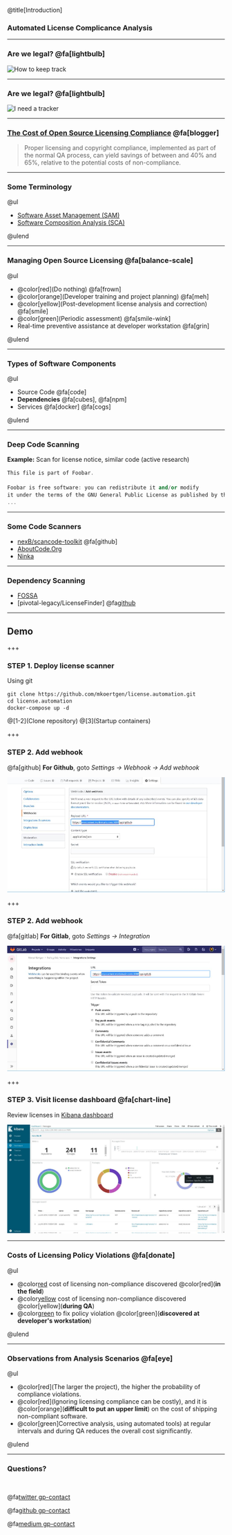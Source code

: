 @title[Introduction]

### Automated License Complicance Analysis

---

### Are we legal? @fa[lightbulb]

![How to keep track](https://memegen.link/noidea/how_to_keep_track../...of_all_my_dependencies~q.jpg?watermark=none)

---

### Are we legal? @fa[lightbulb]

![I need a tracker](http://m.memegen.com/hnrsmk.jpg)

---

### [The Cost of Open Source Licensing Compliance](http://www.industryweek.com/software-amp-systems/cost-open-source-licensing-compliance) @fa[blogger]

> Proper licensing and copyright compliance, implemented
> as part of the normal QA process, can yield savings of
> between and 40% and 65%, relative to the potential costs
> of non-compliance.

---

### Some Terminology

@ul

- [Software Asset Management (SAM)](https://www.gartner.com/reviews/market/software-asset-management-tools)
- [Software Composition Analysis (SCA)](https://resources.whitesourcesoftware.com/blog-whitesource/software-composition-security-analysis)

@ulend

---

### Managing Open Source Licensing @fa[balance-scale]

@ul

- @color[red](Do nothing) @fa[frown]
- @color[orange](Developer training and project planning) @fa[meh]
- @color[yellow](Post-development license analysis and correction) @fa[smile]
- @color[green](Periodic assessment) @fa[smile-wink]
- Real-time preventive assistance at developer workstation @fa[grin]

@ulend

---

### Types of Software Components

@ul

- Source Code @fa[code]
- **Dependencies** @fa[cubes], @fa[npm]
- Services @fa[docker] @fa[cogs]

@ulend

---

### Deep Code Scanning

**Example:** Scan for license notice, similar code (active research)

```c++
This file is part of Foobar.

Foobar is free software: you can redistribute it and/or modify
it under the terms of the GNU General Public License as published by the Free Software Foundation, either version 3 of the License, or (at your option) any later version.
...
```

---

### Some Code Scanners

- [nexB/scancode-toolkit](https://github.com/nexB/scancode-toolkit) @fa[github]
- [AboutCode.Org](https://www.aboutcode.org/)
- [Ninka](http://ninka.turingmachine.org/)

---

### Dependency Scanning

- [FOSSA](https://fossa.io/)
- [pivotal-legacy/LicenseFinder] @fa[github](https://github.com/pivotal-legacy/LicenseFinder)

---

## Demo

+++

### STEP 1. Deploy license scanner

Using git

```console
git clone https://github.com/mkoertgen/license.automation.git
cd license.automation
docker-compose up -d
```

@[1-2](Clone repository)
@[3](Startup containers)

+++

### STEP 2. Add webhook

@fa[github] **For Github**, goto _Settings -> Webhook -> Add webhook_

![Github Webhook](assets/image/github_webhook.jpg)

+++

### STEP 2. Add webhook

@fa[gitlab] **For Gitlab**, goto _Settings -> Integration_

![Gitlab Webhook](assets/image/gitlab_webhook.jpg)

+++

### STEP 3. Visit license dashboard @fa[chart-line]

Review licenses in [Kibana dashboard](http://localhost:5601)

![License Dashboard](assets/image/dashboard.jpg)

---

### Costs of Licensing Policy Violations @fa[donate]

@ul

- @color[red](**$20,000**) cost of licensing non-compliance discovered @color[red](**in the field**)
- @color[yellow](**$1,500**) cost of licensing non-compliance discovered @color[yellow](**during QA**)
- @color[green](**$40**) to fix policy violation @color[green](**discovered at developer's workstation**)

@ulend

---

### Observations from Analysis Scenarios @fa[eye]

@ul

- @color[red](The larger the project), the higher the probability of compliance violations.
- @color[red](Ignoring licensing compliance can be costly), and it is @color[orange](**difficult to put an upper limit**) on the cost of shipping non-compliant software.
- @color[green]Corrective analysis, using automated tools) at regular intervals and during QA reduces the overall cost significantly.

@ulend

---

### Questions?

<br>

@fa[twitter gp-contact](@mkoertg)

@fa[github gp-contact](mkoertgen)

@fa[medium gp-contact](@marcel.koertgen)
